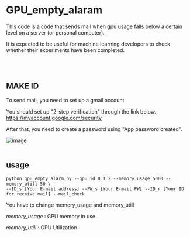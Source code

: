 # GPU_empty_alaram

<p>This code is a code that sends mail when gpu usage falls below a certain level on a server (or personal computer).</p>

<p>It is expected to be useful for machine learning developers to check whether their experiments have been completed.</p>
<br />
<br />

## MAKE ID

To send mail, you need to set up a gmail account.

You should set up "2-step verification" through the link below.
https://myaccount.google.com/security

After that, you need to create a password using "App password created".

![image](https://user-images.githubusercontent.com/12128784/216536856-1138463d-864c-4ce5-9350-f922a74ec493.png)
<br />
<br />

## usage
```
python gpu_empty_alarm.py --gpu_id 0 1 2 --memory_usage 5000 --memory_utill 50 \
--ID_s [Your E-mail address] --PW_s [Your E-mail PW] --ID_r [Your ID for receive mail] --mail_check
```

<p>You have to change memory_usage and memory_utill</p>
<p><em>memory_usage</em> : GPU memory in use</p>
<p><em>memory_utill</em> : GPU Utilization</p>
